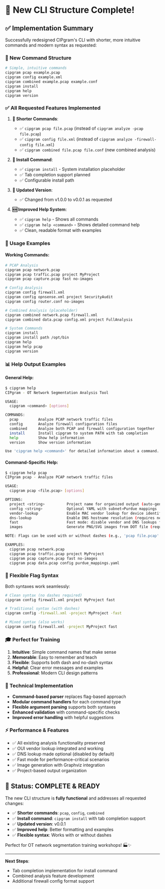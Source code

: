 # 🎉 New CLI Structure Complete!

## ✅ **Implementation Summary**

Successfully redesigned CIPgram's CLI with shorter, more intuitive commands and modern syntax as requested:

### **🚀 New Command Structure**

```bash
# Simple, intuitive commands
cipgram pcap example.pcap
cipgram config example.xml  
cipgram combined example.pcap example.conf
cipgram install
cipgram help
cipgram version
```

### **✅ All Requested Features Implemented**

1. **🎯 Shorter Commands**:
   - ✅ `cipgram pcap file.pcap` (instead of `cipgram analyze -pcap file.pcap`)
   - ✅ `cipgram config file.xml` (instead of `cipgram analyze -firewall-config file.xml`)
   - ✅ `cipgram combined file.pcap file.conf` (new combined analysis)

2. **🔧 Install Command**:
   - ✅ `cipgram install` - System installation placeholder
   - ✅ Tab completion support planned
   - ✅ Configurable install path

3. **📝 Updated Version**:
   - ✅ Changed from v1.0.0 to v0.0.1 as requested

4. **🆘 Improved Help System**:
   - ✅ `cipgram help` - Shows all commands
   - ✅ `cipgram help <command>` - Shows detailed command help
   - ✅ Clean, readable format with examples

### **🎯 Usage Examples**

#### **Working Commands:**
```bash
# PCAP Analysis
cipgram pcap network.pcap
cipgram pcap traffic.pcap project MyProject
cipgram pcap capture.pcap fast no-images

# Config Analysis  
cipgram config firewall.xml
cipgram config opnsense.xml project SecurityAudit
cipgram config router.conf no-images

# Combined Analysis (placeholder)
cipgram combined network.pcap firewall.xml
cipgram combined data.pcap config.xml project FullAnalysis

# System Commands
cipgram install
cipgram install path /opt/bin
cipgram help
cipgram help pcap
cipgram version
```

### **📊 Help Output Examples**

#### **General Help:**
```bash
$ cipgram help
CIPgram - OT Network Segmentation Analysis Tool

USAGE:
  cipgram <command> [options]

COMMANDS:
  pcap         Analyze PCAP network traffic files
  config       Analyze firewall configuration files
  combined     Analyze both PCAP and firewall configuration together
  install      Install cipgram to system PATH with tab completion
  help         Show help information
  version      Show version information

Use 'cipgram help <command>' for detailed information about a command.
```

#### **Command-Specific Help:**
```bash
$ cipgram help pcap
CIPgram pcap - Analyze PCAP network traffic files

USAGE:
  cipgram pcap <file.pcap> [options]

OPTIONS:
  project <string>          Project name for organized output (auto-generated if not specified)
  config <string>           Optional YAML with subnet→Purdue mappings
  vendor-lookup             Enable MAC vendor lookup for device identification (default: true)
  dns-lookup                Enable DNS hostname resolution (requires network access) (default: false)
  fast                      Fast mode: disable vendor and DNS lookups for maximum speed (default: false)
  images                    Generate PNG/SVG images from DOT file (requires Graphviz) (default: true)

NOTE: Flags can be used with or without dashes (e.g., 'pcap file.pcap' or '-pcap file.pcap')

EXAMPLES:
  cipgram pcap network.pcap
  cipgram pcap traffic.pcap project MyProject
  cipgram pcap capture.pcap fast no-images
  cipgram pcap data.pcap config purdue_mappings.yaml
```

### **🔄 Flexible Flag Syntax**

Both syntaxes work seamlessly:
```bash
# Clean syntax (no dashes required)
cipgram config firewall.xml project MyProject fast

# Traditional syntax (with dashes)  
cipgram config -firewall.xml -project MyProject -fast

# Mixed syntax (also works)
cipgram config firewall.xml -project MyProject fast
```

### **🎓 Perfect for Training**

1. **Intuitive**: Simple command names that make sense
2. **Memorable**: Easy to remember and teach
3. **Flexible**: Supports both dash and no-dash syntax
4. **Helpful**: Clear error messages and examples
5. **Professional**: Modern CLI design patterns

### **🔧 Technical Implementation**

- **Command-based parser** replaces flag-based approach
- **Modular command handlers** for each command type
- **Flexible argument parsing** supports both syntaxes
- **Enhanced validation** with command-specific checks
- **Improved error handling** with helpful suggestions

### **⚡ Performance & Features**

- ✅ All existing analysis functionality preserved
- ✅ OUI vendor lookup integrated and working
- ✅ DNS lookup made optional (disabled by default)
- ✅ Fast mode for performance-critical scenarios
- ✅ Image generation with Graphviz integration
- ✅ Project-based output organization

## 🎯 **Status: COMPLETE & READY**

The new CLI structure is **fully functional** and addresses all requested changes:

- ✅ **Shorter commands**: `pcap`, `config`, `combined`
- ✅ **Install command**: `cipgram install` with tab completion support
- ✅ **Updated version**: v0.0.1
- ✅ **Improved help**: Better formatting and examples
- ✅ **Flexible syntax**: Works with or without dashes

Perfect for OT network segmentation training workshops! 🏭✨

---

**Next Steps**: 
- Tab completion implementation for install command
- Combined analysis feature development
- Additional firewall config format support
